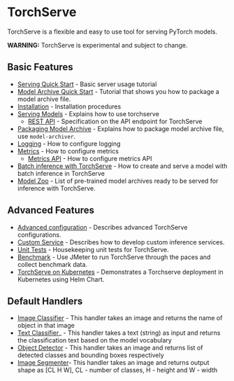 # TorchServe

TorchServe is a flexible and easy to use tool for serving PyTorch models.

**WARNING:** TorchServe is experimental and subject to change.


## Basic Features

* [Serving Quick Start](https://github.com/pytorch/serve/blob/master/README.md#serve-a-model) - Basic server usage tutorial
* [Model Archive Quick Start](https://github.com/pytorch/serve/tree/master/model-archiver#creating-a-model-archive) - Tutorial that shows you how to package a model archive file.
* [Installation](https://github.com/pytorch/serve/blob/master/README.md#install-torchserve) - Installation procedures
* [Serving Models](server.md) - Explains how to use torchserve
   * [REST API](rest_api.md) - Specification on the API endpoint for TorchServe
* [Packaging Model Archive](https://github.com/pytorch/serve/tree/master/model-archiver#torch-model-archiver-for-torchserve) - Explains how to package model archive file, use `model-archiver`.
* [Logging](logging.md) - How to configure logging
* [Metrics](metrics.md) - How to configure metrics
   * [Metrics API](metrics_apid.md) - How to configure metrics API
* [Batch inference with TorchServe](batch_inference_with_ts.md) - How to create and serve a model with batch inference in TorchServe
* [Model Zoo](model_zoo.md) - List of pre-trained model archives ready to be served for inference with TorchServe.

## Advanced Features

* [Advanced configuration](configuration.md) - Describes advanced TorchServe configurations.
* [Custom Service](custom_service.md) - Describes how to develop custom inference services.
* [Unit Tests](https://github.com/pytorch/serve/tree/master/ts/tests#testing-torchserve) - Housekeeping unit tests for TorchServe.
* [Benchmark](https://github.com/pytorch/serve/tree/master/benchmarks#torchserve-model-server-benchmarking) - Use JMeter to run TorchServe through the paces and collect benchmark data.
* [TorchServe on Kubernetes](https://github.com/pytorch/serve/blob/master/kubernetes/README.md) -  Demonstrates a Torchserve deployment in Kubernetes using Helm Chart.

## Default Handlers

* [Image Classifier](https://github.com/pytorch/serve/blob/master/ts/torch_handler/image_classifier.py) - This handler takes an image and returns the name of object in that image
* [Text Classifier](https://github.com/pytorch/serve/blob/master/ts/torch_handler/text_classifier.py)_ - This handler takes a text (string) as input and returns the classification text based on the model vocabulary
* [Object Detector](https://github.com/pytorch/serve/blob/master/ts/torch_handler/object_detector.py) - This handler takes an image and returns list of detected classes and bounding boxes respectively
* [Image Segmenter](https://github.com/pytorch/serve/blob/master/ts/torch_handler/image_segmenter.py)- This handler takes an image and returns output shape as [CL H W], CL - number of classes, H - height and W - width
